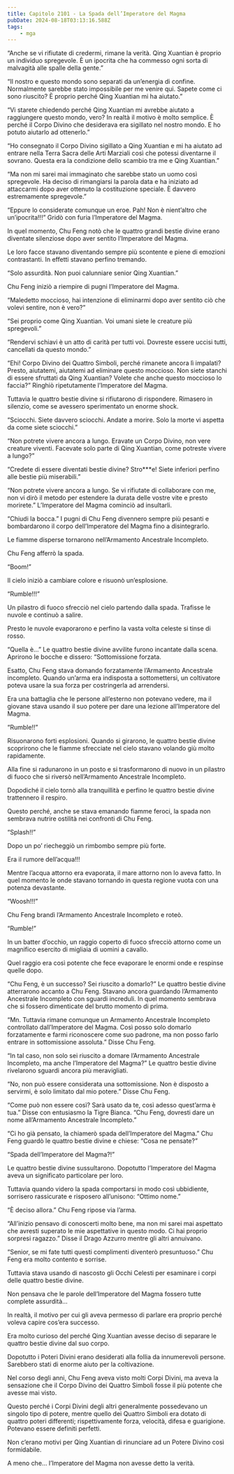 ```yaml
---
title: Capitolo 2101 - La Spada dell’Imperatore del Magma
pubDate: 2024-08-18T03:13:16.588Z
tags:
    - mga
---
```





“Anche se vi rifiutate di credermi, rimane la verità. Qing Xuantian è proprio un individuo spregevole. È un ipocrita che ha commesso ogni sorta di malvagità alle spalle della gente.”


“Il nostro e questo mondo sono separati da un’energia di confine. Normalmente sarebbe stato impossibile per me venire qui. Sapete come ci sono riuscito? È proprio perché Qing Xuantian mi ha aiutato.”


“Vi starete chiedendo perché Qing Xuantian mi avrebbe aiutato a raggiungere questo mondo, vero? In realtà il motivo è molto semplice. È perché il Corpo Divino che desiderava era sigillato nel nostro mondo. E ho potuto aiutarlo ad ottenerlo.”

“Ho consegnato il Corpo Divino sigillato a Qing Xuantian e mi ha aiutato ad entrare nella Terra Sacra delle Arti Marziali così che potessi diventarne il sovrano. Questa era la condizione dello scambio tra me e Qing Xuantian.”

“Ma non mi sarei mai immaginato che sarebbe stato un uomo così spregevole. Ha deciso di rimangiarsi la parola data e ha iniziato ad attaccarmi dopo aver ottenuto la costituzione speciale. È davvero estremamente spregevole.”


“Eppure lo considerate comunque un eroe. Pah! Non è nient’altro che un’ipocrita!!!” Gridò con furia l’Imperatore del Magma.


In quel momento, Chu Feng notò che le quattro grandi bestie divine erano diventate silenziose dopo aver sentito l’Imperatore del Magma.


Le loro facce stavano diventando sempre più scontente e piene di emozioni contrastanti. In effetti stavano perfino tremando.


“Solo assurdità. Non puoi calunniare senior Qing Xuantian.”


Chu Feng iniziò a riempire di pugni l’Imperatore del Magma.

“Maledetto moccioso, hai intenzione di eliminarmi dopo aver sentito ciò che volevi sentire, non è vero?”


“Sei proprio come Qing Xuantian. Voi umani siete le creature più spregevoli.”


“Rendervi schiavi è un atto di carità per tutti voi. Dovreste essere uccisi tutti, cancellati da questo mondo.”

“Ehi! Corpo Divino dei Quattro Simboli, perché rimanete ancora lì impalati? Presto, aiutatemi, aiutatemi ad eliminare questo moccioso. Non siete stanchi di essere sfruttati da Qing Xuantian? Volete che anche questo moccioso lo faccia?” Ringhiò ripetutamente l’Imperatore del Magma.

Tuttavia le quattro bestie divine si rifiutarono di rispondere. Rimasero in silenzio, come se avessero sperimentato un enorme shock.


“Sciocchi. Siete davvero sciocchi. Andate a morire. Solo la morte vi aspetta da come siete sciocchi.”

“Non potrete vivere ancora a lungo. Eravate un Corpo Divino, non vere creature viventi. Facevate solo parte di Qing Xuantian, come potreste vivere a lungo?”

“Credete di essere diventati bestie divine? Stro***e! Siete inferiori perfino alle bestie più miserabili.”

“Non potrete vivere ancora a lungo. Se vi rifiutate di collaborare con me, non vi dirò il metodo per estendere la durata delle vostre vite e presto morirete.” L’Imperatore del Magma cominciò ad insultarli.


“Chiudi la bocca.” I pugni di Chu Feng divennero sempre più pesanti e bombardarono il corpo dell’Imperatore del Magma fino a disintegrarlo.


Le fiamme disperse tornarono nell’Armamento Ancestrale Incompleto.


Chu Feng afferrò la spada.

“Boom!”


Il cielo iniziò a cambiare colore e risuonò un’esplosione.


“Rumble!!!”


Un pilastro di fuoco sfrecciò nel cielo partendo dalla spada. Trafisse le nuvole e continuò a salire.


Presto le nuvole evaporarono e perfino la vasta volta celeste si tinse di rosso.


“Quella è…” Le quattro bestie divine avvilite furono incantate dalla scena. Aprirono le bocche e dissero: “Sottomissione forzata.

Esatto, Chu Feng stava domando forzatamente l’Armamento Ancestrale incompleto. Quando un’arma era indisposta a sottomettersi, un coltivatore poteva usare la sua forza per costringerla ad arrendersi.

Era una battaglia che le persone all’esterno non potevano vedere, ma il giovane stava usando il suo potere per dare una lezione all’Imperatore del Magma.

“Rumble!!”


Risuonarono forti esplosioni. Quando si girarono, le quattro bestie divine scoprirono che le fiamme sfrecciate nel cielo stavano volando giù molto rapidamente.


Alla fine si radunarono in un posto e si trasformarono di nuovo in un pilastro di fuoco che si riversò nell’Armamento Ancestrale Incompleto.


Dopodiché il cielo tornò alla tranquillità e perfino le quattro bestie divine trattennero il respiro.


Questo perché, anche se stava emanando fiamme feroci, la spada non sembrava nutrire ostilità nei confronti di Chu Feng.

“Splash!!”


Dopo un po’ riecheggiò un rimbombo sempre più forte.


Era il rumore dell’acqua!!!


Mentre l’acqua attorno era evaporata, il mare attorno non lo aveva fatto. In quel momento le onde stavano tornando in questa regione vuota con una potenza devastante.


“Woosh!!!”


Chu Feng brandì l’Armamento Ancestrale Incompleto e roteò.

“Rumble!”


In un batter d’occhio, un raggio coperto di fuoco sfrecciò attorno come un magnifico esercito di migliaia di uomini a cavallo.


Quel raggio era così potente che fece evaporare le enormi onde e respinse quelle dopo.


“Chu Feng, è un successo? Sei riuscito a domarlo?” Le quattro bestie divine atterrarono accanto a Chu Feng. Stavano ancora guardando l’Armamento Ancestrale Incompleto con sguardi increduli. In quel momento sembrava che si fossero dimenticate del brutto momento di prima.


“Mn. Tuttavia rimane comunque un Armamento Ancestrale Incompleto controllato dall’Imperatore del Magma. Così posso solo domarlo forzatamente e farmi riconoscere come suo padrone, ma non posso farlo entrare in sottomissione assoluta.” Disse Chu Feng.


“In tal caso, non solo sei riuscito a domare l’Armamento Ancestrale Incompleto, ma anche l’Imperatore del Magma?” Le quattro bestie divine rivelarono sguardi ancora più meravigliati.


“No, non può essere considerata una sottomissione. Non è disposto a servirmi, è solo limitato dal mio potere.” Disse Chu Feng.

“Come può non essere così? Sarà usato da te, così adesso quest’arma è tua.” Disse con entusiasmo la Tigre Bianca. “Chu Feng, dovresti dare un nome all’Armamento Ancestrale Incompleto.”


“Ci ho già pensato, la chiamerò spada dell’Imperatore del Magma.” Chu Feng guardò le quattro bestie divine e chiese: “Cosa ne pensate?”

“Spada dell’Imperatore del Magma?!”


Le quattro bestie divine sussultarono. Dopotutto l’Imperatore del Magma aveva un significato particolare per loro.


Tuttavia quando videro la spada comportarsi in modo così ubbidiente, sorrisero rassicurate e risposero all’unisono: “Ottimo nome.”


“È deciso allora.” Chu Feng ripose via l’arma.


“All’inizio pensavo di conoscerti molto bene, ma non mi sarei mai aspettato che avresti superato le mie aspettative in questo modo. Ci hai proprio sorpresi ragazzo.” Disse il Drago Azzurro mentre gli altri annuivano.

“Senior, se mi fate tutti questi complimenti diventerò presuntuoso.” Chu Feng era molto contento e sorrise.

Tuttavia stava usando di nascosto gli Occhi Celesti per esaminare i corpi delle quattro bestie divine.


Non pensava che le parole dell’Imperatore del Magma fossero tutte complete assurdità…


In realtà, il motivo per cui gli aveva permesso di parlare era proprio perché voleva capire cos’era successo.


Era molto curioso del perché Qing Xuantian avesse deciso di separare le quattro bestie divine dal suo corpo.


Dopotutto i Poteri Divini erano desiderati alla follia da innumerevoli persone. Sarebbero stati di enorme aiuto per la coltivazione.

Nel corso degli anni, Chu Feng aveva visto molti Corpi Divini, ma aveva la sensazione che il Corpo Divino dei Quattro Simboli fosse il più potente che avesse mai visto.


Questo perché i Corpi Divini degli altri generalmente possedevano un singolo tipo di potere, mentre quello dei Quattro Simboli era dotato di quattro poteri differenti; rispettivamente forza, velocità, difesa e guarigione. Potevano essere definiti perfetti.


Non c’erano motivi per Qing Xuantian di rinunciare ad un Potere Divino così formidabile.


A meno che… l’Imperatore del Magma non avesse detto la verità.

